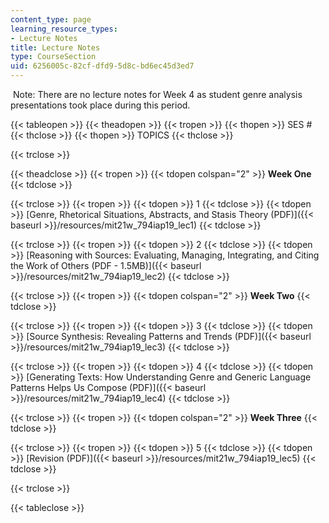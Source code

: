 ```yaml
---
content_type: page
learning_resource_types:
- Lecture Notes
title: Lecture Notes
type: CourseSection
uid: 6256005c-82cf-dfd9-5d8c-bd6ec45d3ed7
---
```


 Note: There are no lecture notes for Week 4 as student genre analysis presentations took place during this period.

{{< tableopen >}}
{{< theadopen >}}
{{< tropen >}}
{{< thopen >}}
SES #
{{< thclose >}}
{{< thopen >}}
TOPICS
{{< thclose >}}

{{< trclose >}}

{{< theadclose >}}
{{< tropen >}}
{{< tdopen colspan="2" >}}
**Week One**
{{< tdclose >}}

{{< trclose >}}
{{< tropen >}}
{{< tdopen >}}
1
{{< tdclose >}}
{{< tdopen >}}
[Genre, Rhetorical Situations, Abstracts, and Stasis Theory (PDF)]({{< baseurl >}}/resources/mit21w_794iap19_lec1)
{{< tdclose >}}

{{< trclose >}}
{{< tropen >}}
{{< tdopen >}}
2
{{< tdclose >}}
{{< tdopen >}}
[Reasoning with Sources: Evaluating, Managing, Integrating, and Citing the Work of Others (PDF - 1.5MB)]({{< baseurl >}}/resources/mit21w_794iap19_lec2)
{{< tdclose >}}

{{< trclose >}}
{{< tropen >}}
{{< tdopen colspan="2" >}}
**Week Two**
{{< tdclose >}}

{{< trclose >}}
{{< tropen >}}
{{< tdopen >}}
3
{{< tdclose >}}
{{< tdopen >}}
[Source Synthesis: Revealing Patterns and Trends (PDF)]({{< baseurl >}}/resources/mit21w_794iap19_lec3)
{{< tdclose >}}

{{< trclose >}}
{{< tropen >}}
{{< tdopen >}}
4
{{< tdclose >}}
{{< tdopen >}}
[Generating Texts: How Understanding Genre and Generic Language Patterns Helps Us Compose (PDF)]({{< baseurl >}}/resources/mit21w_794iap19_lec4)
{{< tdclose >}}

{{< trclose >}}
{{< tropen >}}
{{< tdopen colspan="2" >}}
**Week Three**
{{< tdclose >}}

{{< trclose >}}
{{< tropen >}}
{{< tdopen >}}
5
{{< tdclose >}}
{{< tdopen >}}
[Revision (PDF)]({{< baseurl >}}/resources/mit21w_794iap19_lec5)
{{< tdclose >}}

{{< trclose >}}

{{< tableclose >}}